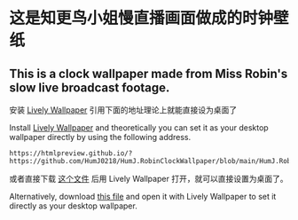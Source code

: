 # 这是知更鸟小姐慢直播画面做成的时钟壁纸
## This is a clock wallpaper made from Miss Robin's slow live broadcast footage.

安装 [Lively Wallpaper](https://www.rocksdanister.com/lively/) 引用下面的地址理论上就能直接设为桌面了

Install [Lively Wallpaper](https://www.rocksdanister.com/lively/) and theoretically you can set it as your desktop wallpaper directly by using the following address.

```
https://htmlpreview.github.io/?https://github.com/HumJ0218/HumJ.RobinClockWallpaper/blob/main/HumJ.RobinClockWallpaper/wwwroot/index.html
```

或者直接下载 [这个文件](Robin.zip) 后用 Lively Wallpaper 打开，就可以直接设置为桌面了。

Alternatively, download [this file](Robin.zip) and open it with Lively Wallpaper to set it directly as your desktop wallpaper.